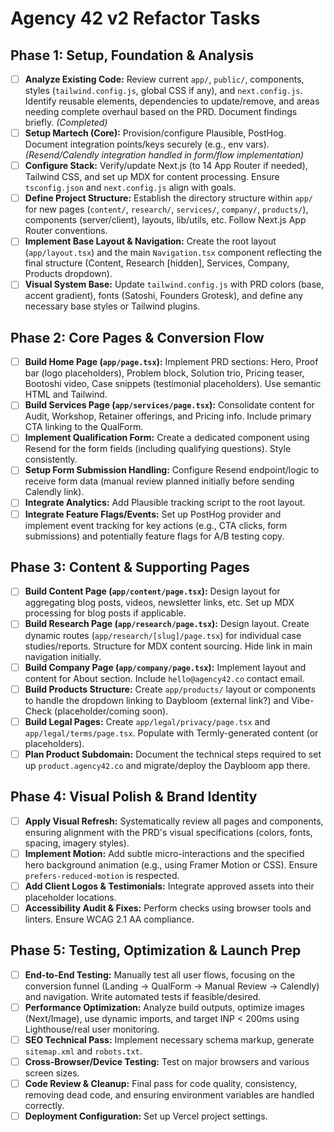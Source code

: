 # Agency 42 v2 Refactor Tasks

## Phase 1: Setup, Foundation & Analysis

*   [ ] **Analyze Existing Code:** Review current `app/`, `public/`, components, styles (`tailwind.config.js`, global CSS if any), and `next.config.js`. Identify reusable elements, dependencies to update/remove, and areas needing complete overhaul based on the PRD. Document findings briefly. *(Completed)*
*   [ ] **Setup Martech (Core):** Provision/configure Plausible, PostHog. Document integration points/keys securely (e.g., env vars). *(Resend/Calendly integration handled in form/flow implementation)*
*   [ ] **Configure Stack:** Verify/update Next.js (to 14 App Router if needed), Tailwind CSS, and set up MDX for content processing. Ensure `tsconfig.json` and `next.config.js` align with goals.
*   [ ] **Define Project Structure:** Establish the directory structure within `app/` for new pages (`content/`, `research/`, `services/`, `company/`, `products/`), components (server/client), layouts, lib/utils, etc. Follow Next.js App Router conventions.
*   [ ] **Implement Base Layout & Navigation:** Create the root layout (`app/layout.tsx`) and the main `Navigation.tsx` component reflecting the final structure (Content, Research [hidden], Services, Company, Products dropdown).
*   [ ] **Visual System Base:** Update `tailwind.config.js` with PRD colors (base, accent gradient), fonts (Satoshi, Founders Grotesk), and define any necessary base styles or Tailwind plugins.

## Phase 2: Core Pages & Conversion Flow

*   [ ] **Build Home Page (`app/page.tsx`):** Implement PRD sections: Hero, Proof bar (logo placeholders), Problem block, Solution trio, Pricing teaser, Bootoshi video, Case snippets (testimonial placeholders). Use semantic HTML and Tailwind.
*   [ ] **Build Services Page (`app/services/page.tsx`):** Consolidate content for Audit, Workshop, Retainer offerings, and Pricing info. Include primary CTA linking to the QualForm.
*   [ ] **Implement Qualification Form:** Create a dedicated component using Resend for the form fields (including qualifying questions). Style consistently.
*   [ ] **Setup Form Submission Handling:** Configure Resend endpoint/logic to receive form data (manual review planned initially before sending Calendly link).
*   [ ] **Integrate Analytics:** Add Plausible tracking script to the root layout.
*   [ ] **Integrate Feature Flags/Events:** Set up PostHog provider and implement event tracking for key actions (e.g., CTA clicks, form submissions) and potentially feature flags for A/B testing copy.

## Phase 3: Content & Supporting Pages

*   [ ] **Build Content Page (`app/content/page.tsx`):** Design layout for aggregating blog posts, videos, newsletter links, etc. Set up MDX processing for blog posts if applicable.
*   [ ] **Build Research Page (`app/research/page.tsx`):** Design layout. Create dynamic routes (`app/research/[slug]/page.tsx`) for individual case studies/reports. Structure for MDX content sourcing. Hide link in main navigation initially.
*   [ ] **Build Company Page (`app/company/page.tsx`):** Implement layout and content for About section. Include `hello@agency42.co` contact email.
*   [ ] **Build Products Structure:** Create `app/products/` layout or components to handle the dropdown linking to Daybloom (external link?) and Vibe-Check (placeholder/coming soon).
*   [ ] **Build Legal Pages:** Create `app/legal/privacy/page.tsx` and `app/legal/terms/page.tsx`. Populate with Termly-generated content (or placeholders).
*   [ ] **Plan Product Subdomain:** Document the technical steps required to set up `product.agency42.co` and migrate/deploy the Daybloom app there.

## Phase 4: Visual Polish & Brand Identity

*   [ ] **Apply Visual Refresh:** Systematically review all pages and components, ensuring alignment with the PRD's visual specifications (colors, fonts, spacing, imagery styles).
*   [ ] **Implement Motion:** Add subtle micro-interactions and the specified hero background animation (e.g., using Framer Motion or CSS). Ensure `prefers-reduced-motion` is respected.
*   [ ] **Add Client Logos & Testimonials:** Integrate approved assets into their placeholder locations.
*   [ ] **Accessibility Audit & Fixes:** Perform checks using browser tools and linters. Ensure WCAG 2.1 AA compliance.

## Phase 5: Testing, Optimization & Launch Prep

*   [ ] **End-to-End Testing:** Manually test all user flows, focusing on the conversion funnel (Landing -> QualForm -> Manual Review -> Calendly) and navigation. Write automated tests if feasible/desired.
*   [ ] **Performance Optimization:** Analyze build outputs, optimize images (Next/Image), use dynamic imports, and target INP < 200ms using Lighthouse/real user monitoring.
*   [ ] **SEO Technical Pass:** Implement necessary schema markup, generate `sitemap.xml` and `robots.txt`.
*   [ ] **Cross-Browser/Device Testing:** Test on major browsers and various screen sizes.
*   [ ] **Code Review & Cleanup:** Final pass for code quality, consistency, removing dead code, and ensuring environment variables are handled correctly.
*   [ ] **Deployment Configuration:** Set up Vercel project settings.
